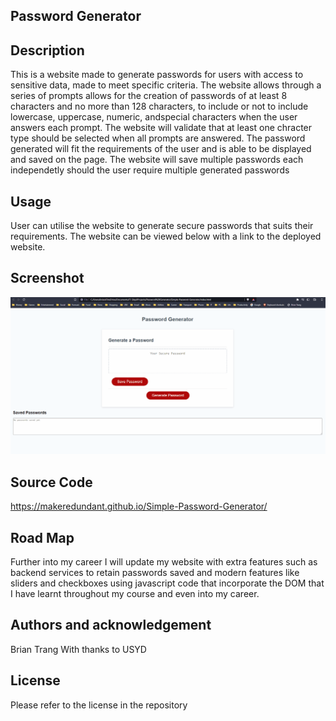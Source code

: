 ## Password Generator

## Description
This is a website made to generate passwords for users with access to sensitive data, made to meet specific criteria. 
The website allows through a series of prompts allows for the creation of passwords of at least 8 characters and no more than 128 characters,
to include or not to include lowercase, uppercase, numeric, andspecial characters when the user answers each prompt. 
The website will validate that at least one chracter type should be selected when all prompts are answered.
The password generated will fit the requirements of the user and is able to be displayed and saved on the page.
The website will save multiple passwords each independetly should the user require multiple generated passwords

## Usage
User can utilise the website to generate secure passwords that suits their requirements.
The website can be viewed below with a link to the deployed website.

## Screenshot

![GIF](./assets/Simple%20Password%20Generator.gif)

## Source Code
https://makeredundant.github.io/Simple-Password-Generator/

## Road Map
Further into my career I will update my website with extra features such as backend services to retain passwords saved
and modern features like sliders and checkboxes using javascript code that incorporate the DOM that
I have learnt throughout my course and even into my career.

## Authors and acknowledgement 
Brian Trang
With thanks to USYD 

## License 
Please refer to the license in the repository

